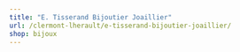 ```yaml
---
title: "E. Tisserand Bijoutier Joaillier"
url: /clermont-lherault/e-tisserand-bijoutier-joaillier/
shop: bijoux
---
```

